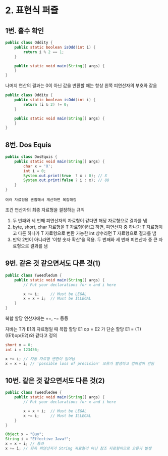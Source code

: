 # 2. 표현식 퍼즐

## 1번. 홀수 확인

```java
public class Oddity {
    public static boolean isOdd(int i) {
        return i % 2 == 1;
    }

    public static void main(String[] args) {
    }
}
```

나머지 연산의 결과는 0이 아닌 값을 반환할 때는 항상 왼쪽 피연산자의 부호와 같음

```java
public class Oddity {
    public static boolean isOdd(int i) {
        return (i & 2) != 0;
    }

    public static void main(String[] args) {
    }
}
```

## 8번. Dos Equis

```java
public class DosEquis {
    public static void main(String[] args) {
        char x = 'X';
        int i = 0;
        System.out.print(true  ? x : 0); // X
        System.out.print(false ? i : x); // 88
    }
}
```

`여러 자료형을 혼합해서 계산하면 복잡해짐`

조건 연산자의 최종 자료형을 결정하는 규칙

1. 두 번째와 세 번째 피연산자의 자료형이 같다면 해당 자료형으로 결과를 냄
2. byte, short, char 자료형을 T 자료형이라고 하면, 
피연산자 중 하나가 T 자료형이고 다른 하나가 T 자료형으로 변환 가능한 int 상수라면 T 자료형으로 결과를 냄
3. 만약 2번이 아니라면 '이항 숫자 확산'을 적용. 두 번째와 세 번째 피연산자 중 큰 자료형으로 결과를 냄

## 9번. 같은 것 같으면서도 다른 것(1)

```java
public class Tweedledum {
    public static void main(String[] args) {
        // Put your declarations for x and i here

        x += i;     // Must be LEGAL
        x = x + i;  // Must be ILLEGAL
    }
}
```

복합 할당 연산자에는 +=, -= 등등

자바는 T가 E1의 자료형일 때 복합 할당 E1 op = E2 가 단순 할당 E1 = (T)((E1)op(E2))와 같다고 정의

```java
short x = 0;
int i = 123456;

x += i; // 자동 자료형 변환이 일어남
x = x + i; // 'possible loss of precision' 오류가 발생하고 컴파일이 안됨
```

## 10번. 같은 것 같으면서도 다른 것(2)

```java
public class Tweedledee {
    public static void main(String[] args) {
        // Put your declarations for x and i here

        x = x + i;  // Must be LEGAL
        x += i;     // Must be ILLEGAL
    }
}
```

```java
Object x = "Buy";
String i = "Effective Java!";
x = x + i; // 통과
x += i; // 좌측 피연산자가 String 자료형이 아닌 참조 자료형이므로 오류가 발생 
```
